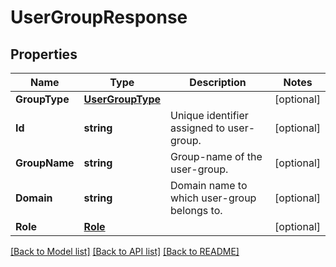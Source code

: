 # UserGroupResponse

## Properties

Name | Type | Description | Notes
------------ | ------------- | ------------- | -------------
**GroupType** | [**UserGroupType**](UserGroupType.md) |  | [optional] 
**Id** | **string** | Unique identifier assigned to user-group. | [optional] 
**GroupName** | **string** | Group-name of the user-group. | [optional] 
**Domain** | **string** | Domain name to which user-group belongs to. | [optional] 
**Role** | [**Role**](Role.md) |  | [optional] 

[[Back to Model list]](../README.md#documentation-for-models) [[Back to API list]](../README.md#documentation-for-api-endpoints) [[Back to README]](../README.md)


